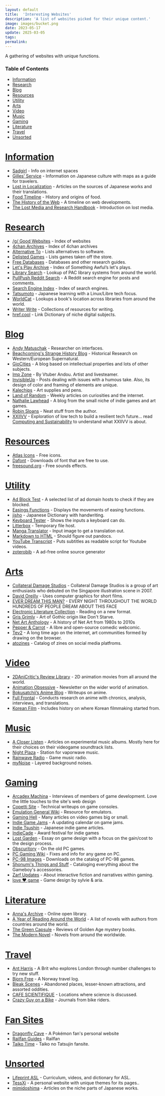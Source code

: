 ```yaml
---
layout: default
title:  'Interesting Websites'
description: 'A list of websites picked for their unique content.'
image: images/bucket.png
date: 2023-05-17
update: 2025-03-05
tags:
permalink:
---
```


A gathering of websites with unique functions.

### Table of Contents

- [Information](#information)
- [Research](#research)
- [Blog](#blog)
- [Resources](#resources)
- [Utility](#utility)
- [Arts](#arts)
- [Video](#video)
- [Music](#music)
- [Gaming](#gaming)
- [Literature](#literature)
- [Travel](#travel)
- [Unsorted](#unsorted)
 
# [Information](#table-of-contents)

- [Sadgirl](https://sadgrl.online/) - Info on internet spaces
- [Gilles’ Service](http://www.koyagi.com/index.html) - Information on Japanese culture with maps as a guide for travelers.
- [Lost in Localization](https://lostinlocalization.com/) - Articles on the sources of Japanese works and their translations.
- [Food Timeline](https://foodtimeline.org/index.html) - History and origins of food.
- [The History of the Web](https://thehistoryoftheweb.com) - A timeline on web developments. 
- [The Lost Media and Research Handbook](https://sites.google.com/view/lostmediahandbook/) - Introduction on lost media.

# [Research](#table-of-contents)

- [/g/ Good Websites](https://rentry.org/good-sites) - Index of websites
- [4chan Archives](https://archive.4plebs.org/_/articles/credits) - Index of 4chan archives
- [Alternative To](https://alternativeto.net/) - Lists alternatives to software.
- [Delisted Games](https://delistedgames.com/) - Lists games taken off the store.
- [Free Databases](https://csulb.libguides.com/freedatabases) - Databases and other research guides.
- [Let's Play Archive](https://lparchive.org/) - Index of Something Awful’s let's plays.
- [Library Search](https://librarytechnology.org/libraries/) - Lookup of PAC library systems from around the world.
- [PullPush Reddit Search](https://search.pullpush.io/) - A Reddit search engine for posts and comments.
- [Search Engine Index](https://seirdy.one/posts/2021/03/10/search-engines-with-own-indexes/) - Index of search engines.
- [Tatsumoto](https://tatsumoto.neocities.org) - Japanese learning with a Linux/Libre tech focus.
- [WorldCat](https://search.worldcat.org) - Lookups a book's location across libraries from around the world.
- [Writer Write](https://www.writerswrite.com/) - Collections of resources for writing.
- [href.cool](https://href.cool/) - Link Dictionary of niche digital subjects.

# [Blog](#table-of-contents)

- [Andy Matuschak](https://andymatuschak.org) - Researcher on interfaces.
- [Beachcoming's Strange History Blog](https://www.strangehistory.net) - Historical Research on Western/European Supernatural.
- [GioCities](https://blog.giovanh.com/blog/index.html) - A blog based on intellectual properties and lots of other subjects.
- [Imp Zone](https://andou.gay/impzone) - By Vtuber Andou. Artist and livesteamer.
- [InvisibleUp](https://invisibleup.com) - Posts dealing with issues with a humous take. Also, its design of color and framing of elements are unique.
- [Kalechips](https://kalechips.net) - Art supplies and pens.
- [Land of Random](https://thelandofrandom.substack.com) - Weekly articles on curiosities and the internet.
- [Nathalie Lawhead](http://www.nathalielawhead.com/candybox/) - A blog from the small niche of indie games and art games.
- [Robin Sloans](https://www.robinsloan.com) - Neat stuff from the author.
- [XXIIVV](https://wiki.xxiivv.com/site/home.html) - Exploration of low tech to build a resilient tech future... read [Computing and Sustainability](https://100r.co/site/computing_and_sustainability.html) to understand what XXIIVV is about.

# [Resources](#table-of-contents)

- [Atlas Icons](https://atlasicons.vectopus.com) - Free icons.
- [Dafont](https://www.dafont.com/) - Downloads of font that are free to use.
- [freesound.org](https://freesound.org/) - Free sounds effects.

# [Utility](#table-of-contents)

- [Ad Block Test](https://d3ward.github.io/toolz/adblock.html) - A selected list of ad domain hosts to check if they are blocked.
- [Easings Functions](https://easings.net/) - Displays the movements of easing functions.
- [jisho](https://jisho.org/#handwriting) - Japanese Dictionary with handwriting.
- [Keyboard Tester](https://keyboardtester.io/tester/) - Shows the inputs a keyboard can do.
- [Litterbox](https://litterbox.catbox.moe/) - Temporary file host.
- [Manga Translator](https://cotrans.touhou.ai/) - Input image to get a translation out.
- [Markdown to HTML](https://markdowntohtml.com/) - Should figure out pandocs.
- [YouTube Transcript](https://youtubetranscript.com) - Puts subtitles as readable script for Youtube videos.
- [zoterobib](https://zbib.org) - A ad-free online source generator

# [Arts](#table-of-contents)

- [Collateral Damage Studios](https://www.collateralds.com/) - Collateral Damage Studios is a group of art enthusiasts who debuted on the Singapore illustration scene in 2007.
- [David Oreilly](https://www.davidoreilly.com/) - Uses computer graphics for short films.
- [EVER DREAM THIS MAN?](https://www.thisman.org) - EVERY NIGHT THROUGHOUT THE WORLD HUNDREDS OF PEOPLE DREAM ABOUT THIS FACE
- [Electronic Literature Collection](https://collection.eliterature.org) - Reading on a new format.
- [Gris Grimly](https://www.madcreator.com) - Art of Gothic origin like Don't Starve.
- [Net Art Anthology](https://anthology.rhizome.org/) - A history of Net Art from 1980s to 2010s
- [Pepper & Carrot](https://www.peppercarrot.com/) - A libre and open-source comedic webcomic.
- [Tev2](http://te2.tewi.us/) - A long time ago on the internet, art communities formed by drawing on the browser.
- [atozines](https://atozines.carrd.co/#) - Catalog of zines on social media platfroms.

# [Video](#table-of-contents)

- [2DAniCritic's Review Library](https://2danicritic.github.io) - 2D animation movies from all around the world.
- [Animation Obsessive](https://animationobsessive.substack.com/archive?sort=new) - Newsletter on the wider world of animation.
- [Bokusatchii’s Anime Blog](https://satchiikoma.wordpress.com/) - Writeups on anime.
- [Full Frontal](https://fullfrontal.moe/) - Conducts research on anime with chronics, analysis, interviews, and translations.
- [Korean Film](https://koreanfilm.org/index.html) - Includes history on where Korean filmmaking started from.

# [Music](#table-of-contents)

- [A Closer Listen](https://acloserlisten.com/) - Articles on experimental music albums. Mostly here for their choices on their videogame soundtrack lists.
- [Night Plaza](https://plaza.one/) - Station for vaporwave music.
- [Rainwave Radio](https://rainwave.cc/all/) - Game music radio.
- [myNoise](https://mynoise.net/) - Layered background noises.

# [Gaming](#table-of-contents)

- [Arcadex Machina](https://arcadestrikerblog.wordpress.com/2020/08/01/full-interview-with-plustek/) - Interviews of members of game development. Love the little touches to the site's web design
- [Copetti Site](https://www.copetti.org/) - Technical writeups on game consoles.
- [Emulation General Wiki](http://emulation.gametechwiki.com/) - Resource for emulators.
- [Gaming Hell](https://www.gaminghell.co.uk/) - Many articles on video games big or small.
- [Indie Game Jams](indiegamejams.com) - A updating calendar on game jams.
- [Indie Tsushin](https://indietsushin.net/index.html) - Japanese indie game articles.
- [IndieCade](https://www.indiecade.com) - Award festival for indie games
- [Lost Garden](https://lostgarden.home.blog) - Essay on game design with a focus on the gain/cost to the design process.
- [Obscuritory](https://obscuritory.com/) - On the old PC games.
- [PC Gaming Wiki](https://www.pcgamingwiki.com/) - Fixes and info for any game on PC.
- [PC-98 Images](https://www.pc98.org/main.html) - Downloads on the catalog of PC-98 games.
- [Shonumi's Things and Stuff](https://shonumi.github.io/index.html) - Cataloging everything about the Gameboy's accessories.
- [Zarf Updates](https://blog.zarfhome.com/) - About interactive fiction and narratives within gaming.
- [love ♥ game](https://www.love-game.net/welcome/) - Game design by sylvie & aria.

# [Literature](#table-of-contents)

- [Anna's Archive](https://annas-archive.org/) - Online open library.
- [A Year of Reading Around the World](https://ayearofreadingtheworld.com/thelist/) - A list of novels with authors from countries around the world.
- [The Green Capsule](https://thegreencapsuleblog.wordpress.com/) - Reviews of Golden Age mystery books.
- [The Modern Novel](https://www.themodernnovel.org/) - Novels from around the worldwide.

# [Travel](#table-of-contents)

- [Ant Harris](https://antharris.co/page/1/) - A Brit who explores London through number challenges to try new stuff.
- [Bjorn Free](https://bjornfree.com/travel/) - A Norway travel log.
- [Bleak Scenes](https://www.bleakscenes.net/) - Abandoned places, lesser-known attractions, and assorted oddities.
- [CAFE SCIENTIFIQUE](http://cafescientifique.org/) - Locations where science is discussed.
- [Crazy Guy on a Bike](https://www.crazyguyonabike.com/?o=3d2) - Journals from bike riders.

# [Fan Sites](#table-of-contents)

- [Dragonfly Cave](https://www.dragonflycave.com/) - A Pokémon fan's personal website
- [Railfan Guides](https://www.railfanguides.us/) - Railfan
- [Taiko Time](https://taikotime.blogspot.com) - Taiko no Tatsujin fansite.

# [Unsorted](#table-of-contents)

- [Lifeprint ASL](https://www.lifeprint.com/index.htm) - Curriculum, videos, and dictionary for ASL.
- [TessXi](https://tessxi.neocities.org/home) - A personal website with unique themes for its pages..
- [mimidoshima](https://mimidoshima.wordpress.com/directory/) - Articles on the niche parts of Japanese works.